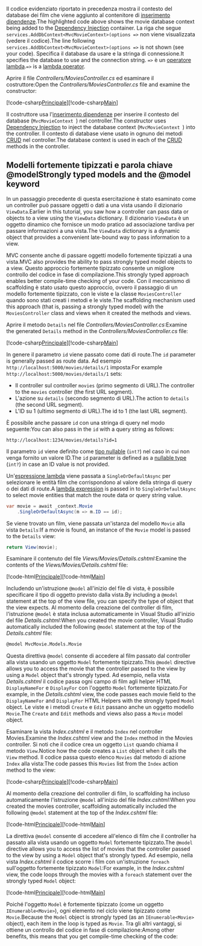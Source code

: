 <span data-ttu-id="41ca9-101">Il codice evidenziato riportato in precedenza mostra il contesto del database dei film che viene aggiunto al contenitore di [inserimento dipendenze](xref:fundamentals/dependency-injection).</span><span class="sxs-lookup"><span data-stu-id="41ca9-101">The highlighted code above shows the movie database context being added to the [Dependency Injection](xref:fundamentals/dependency-injection) container.</span></span> <span data-ttu-id="41ca9-102">La riga che segue `services.AddDbContext<MvcMovieContext>(options =>` non viene visualizzata (vedere il codice).</span><span class="sxs-lookup"><span data-stu-id="41ca9-102">The line following `services.AddDbContext<MvcMovieContext>(options =>` is not shown (see your code).</span></span> <span data-ttu-id="41ca9-103">Specifica il database da usare e la stringa di connessione.</span><span class="sxs-lookup"><span data-stu-id="41ca9-103">It specifies the database to use and the connection string.</span></span> <span data-ttu-id="41ca9-104">`=>` è un [operatore lambda](https://docs.microsoft.com/dotnet/articles/csharp/language-reference/operators/lambda-operator).</span><span class="sxs-lookup"><span data-stu-id="41ca9-104">`=>` is a [lambda operator](https://docs.microsoft.com/dotnet/articles/csharp/language-reference/operators/lambda-operator).</span></span>

<span data-ttu-id="41ca9-105">Aprire il file *Controllers/MoviesController.cs* ed esaminare il costruttore:</span><span class="sxs-lookup"><span data-stu-id="41ca9-105">Open the *Controllers/MoviesController.cs* file and examine the constructor:</span></span>

<!-- l.. Make copy of Movies controller because we comment out the initial index method and update it later  -->

<span data-ttu-id="41ca9-106">[!code-csharp[Principale](../../tutorials/first-mvc-app/start-mvc/sample/MvcMovie/Controllers/MC1.cs?name=snippet_1)]</span><span class="sxs-lookup"><span data-stu-id="41ca9-106">[!code-csharp[Main](../../tutorials/first-mvc-app/start-mvc/sample/MvcMovie/Controllers/MC1.cs?name=snippet_1)]</span></span> 

<span data-ttu-id="41ca9-107">Il costruttore usa l'[inserimento dipendenze](xref:fundamentals/dependency-injection) per inserire il contesto del database (`MvcMovieContext `) nel controller.</span><span class="sxs-lookup"><span data-stu-id="41ca9-107">The constructor uses [Dependency Injection](xref:fundamentals/dependency-injection) to inject the database context (`MvcMovieContext `) into the controller.</span></span> <span data-ttu-id="41ca9-108">Il contesto di database viene usato in ognuno dei metodi [CRUD](https://wikipedia.org/wiki/Create,_read,_update_and_delete) nel controller.</span><span class="sxs-lookup"><span data-stu-id="41ca9-108">The database context is used in each of the [CRUD](https://wikipedia.org/wiki/Create,_read,_update_and_delete) methods in the controller.</span></span>

<a name=strongly-typed-models-keyword-label></a>

## <a name="strongly-typed-models-and-the-model-keyword"></a><span data-ttu-id="41ca9-109">Modelli fortemente tipizzati e parola chiave @model</span><span class="sxs-lookup"><span data-stu-id="41ca9-109">Strongly typed models and the @model keyword</span></span>

<span data-ttu-id="41ca9-110">In un passaggio precedente di questa esercitazione è stato esaminato come un controller può passare oggetti o dati a una vista usando il dizionario `ViewData`.</span><span class="sxs-lookup"><span data-stu-id="41ca9-110">Earlier in this tutorial, you saw how a controller can pass data or objects to a view using the `ViewData` dictionary.</span></span> <span data-ttu-id="41ca9-111">Il dizionario `ViewData` è un oggetto dinamico che fornisce un modo pratico ad associazione tardiva per passare informazioni a una vista.</span><span class="sxs-lookup"><span data-stu-id="41ca9-111">The `ViewData` dictionary is a dynamic object that provides a convenient late-bound way to pass information to a view.</span></span>

<span data-ttu-id="41ca9-112">MVC consente anche di passare oggetti modello fortemente tipizzati a una vista.</span><span class="sxs-lookup"><span data-stu-id="41ca9-112">MVC also provides the ability to pass strongly typed model objects to a view.</span></span> <span data-ttu-id="41ca9-113">Questo approccio fortemente tipizzato consente un migliore controllo del codice in fase di compilazione.</span><span class="sxs-lookup"><span data-stu-id="41ca9-113">This strongly typed approach enables better compile-time checking of your code.</span></span> <span data-ttu-id="41ca9-114">Con il meccanismo di scaffolding è stato usato questo approccio, ovvero il passaggio di un modello fortemente tipizzato, con le viste e la classe `MoviesController` quando sono stati creati i metodi e le viste.</span><span class="sxs-lookup"><span data-stu-id="41ca9-114">The scaffolding mechanism used this approach (that is, passing a strongly typed model) with the `MoviesController` class and views when it created the methods and views.</span></span>

<span data-ttu-id="41ca9-115">Aprire il metodo `Details` nel file *Controllers/MoviesController.cs*:</span><span class="sxs-lookup"><span data-stu-id="41ca9-115">Examine the generated `Details` method in the *Controllers/MoviesController.cs* file:</span></span>

<span data-ttu-id="41ca9-116">[!code-csharp[Principale](../../tutorials/first-mvc-app/start-mvc/sample/MvcMovie/Controllers/MoviesController.cs?name=snippet_details)]</span><span class="sxs-lookup"><span data-stu-id="41ca9-116">[!code-csharp[Main](../../tutorials/first-mvc-app/start-mvc/sample/MvcMovie/Controllers/MoviesController.cs?name=snippet_details)]</span></span>

<span data-ttu-id="41ca9-117">In genere il parametro `id` viene passato come dati di route.</span><span class="sxs-lookup"><span data-stu-id="41ca9-117">The `id` parameter is generally passed as route data.</span></span> <span data-ttu-id="41ca9-118">Ad esempio `http://localhost:5000/movies/details/1` imposta:</span><span class="sxs-lookup"><span data-stu-id="41ca9-118">For example `http://localhost:5000/movies/details/1` sets:</span></span>

* <span data-ttu-id="41ca9-119">Il controller sul controller `movies` (primo segmento di URL).</span><span class="sxs-lookup"><span data-stu-id="41ca9-119">The controller to the `movies` controller (the first URL segment).</span></span>
* <span data-ttu-id="41ca9-120">L'azione su `details` (secondo segmento di URL).</span><span class="sxs-lookup"><span data-stu-id="41ca9-120">The action to `details` (the second URL segment).</span></span>
* <span data-ttu-id="41ca9-121">L'ID su 1 (ultimo segmento di URL).</span><span class="sxs-lookup"><span data-stu-id="41ca9-121">The id to 1 (the last URL segment).</span></span>

<span data-ttu-id="41ca9-122">È possibile anche passare `id` con una stringa di query nel modo seguente:</span><span class="sxs-lookup"><span data-stu-id="41ca9-122">You can also pass in the `id` with a query string as follows:</span></span>

`http://localhost:1234/movies/details?id=1`

<span data-ttu-id="41ca9-123">Il parametro `id` viene definito come [tipo nullable](https://docs.microsoft.com/dotnet/csharp/programming-guide/nullable-types/index) (`int?`) nel caso in cui non venga fornito un valore ID.</span><span class="sxs-lookup"><span data-stu-id="41ca9-123">The `id` parameter is defined as a [nullable type](https://docs.microsoft.com/dotnet/csharp/programming-guide/nullable-types/index) (`int?`) in case an ID value is not provided.</span></span>

<span data-ttu-id="41ca9-124">Un'[espressione lambda](https://docs.microsoft.com/dotnet/articles/csharp/programming-guide/statements-expressions-operators/lambda-expressions) viene passata a `SingleOrDefaultAsync` per selezionare le entità film che corrispondono al valore della stringa di query o dei dati di route.</span><span class="sxs-lookup"><span data-stu-id="41ca9-124">A [lambda expression](https://docs.microsoft.com/dotnet/articles/csharp/programming-guide/statements-expressions-operators/lambda-expressions) is passed in to `SingleOrDefaultAsync` to select movie entities that match the route data or query string value.</span></span>

```csharp
var movie = await _context.Movie
    .SingleOrDefaultAsync(m => m.ID == id);
```

<span data-ttu-id="41ca9-125">Se viene trovato un film, viene passata un'istanza del modello `Movie` alla vista `Details`:</span><span class="sxs-lookup"><span data-stu-id="41ca9-125">If a movie is found, an instance of the `Movie` model is passed to the `Details` view:</span></span>

```csharp
return View(movie);
   ```

<span data-ttu-id="41ca9-126">Esaminare il contenuto del file *Views/Movies/Details.cshtml*:</span><span class="sxs-lookup"><span data-stu-id="41ca9-126">Examine the contents of the *Views/Movies/Details.cshtml* file:</span></span>

<span data-ttu-id="41ca9-127">[!code-html[Principale](../../tutorials/first-mvc-app/start-mvc/sample/MvcMovie/Views/Movies/DetailsOriginal.cshtml)]</span><span class="sxs-lookup"><span data-stu-id="41ca9-127">[!code-html[Main](../../tutorials/first-mvc-app/start-mvc/sample/MvcMovie/Views/Movies/DetailsOriginal.cshtml)]</span></span>

<span data-ttu-id="41ca9-128">Includendo un'istruzione `@model` all'inizio del file di vista, è possibile specificare il tipo di oggetto previsto dalla vista.</span><span class="sxs-lookup"><span data-stu-id="41ca9-128">By including a `@model` statement at the top of the view file, you can specify the type of object that the view expects.</span></span> <span data-ttu-id="41ca9-129">Al momento della creazione del controller di film, l'istruzione `@model` è stata inclusa automaticamente in Visual Studio all'inizio del file *Details.cshtml*:</span><span class="sxs-lookup"><span data-stu-id="41ca9-129">When you created the movie controller, Visual Studio automatically included the following `@model` statement at the top of the *Details.cshtml* file:</span></span>

```HTML
@model MvcMovie.Models.Movie
   ```

<span data-ttu-id="41ca9-130">Questa direttiva `@model` consente di accedere al film passato dal controller alla vista usando un oggetto `Model` fortemente tipizzato.</span><span class="sxs-lookup"><span data-stu-id="41ca9-130">This `@model` directive allows you to access the movie that the controller passed to the view by using a `Model` object that's strongly typed.</span></span> <span data-ttu-id="41ca9-131">Ad esempio, nella vista *Details.cshtml* il codice passa ogni campo di film agli helper HTML `DisplayNameFor` e `DisplayFor` con l'oggetto `Model` fortemente tipizzato.</span><span class="sxs-lookup"><span data-stu-id="41ca9-131">For example, in the *Details.cshtml* view, the code passes each movie field to the `DisplayNameFor` and `DisplayFor` HTML Helpers with the strongly typed `Model` object.</span></span> <span data-ttu-id="41ca9-132">Le viste e i metodi `Create` e `Edit` passano anche un oggetto modello `Movie`.</span><span class="sxs-lookup"><span data-stu-id="41ca9-132">The `Create` and `Edit` methods and views also pass a `Movie` model object.</span></span>

<span data-ttu-id="41ca9-133">Esaminare la vista *Index.cshtml* e il metodo `Index` nel controller Movies.</span><span class="sxs-lookup"><span data-stu-id="41ca9-133">Examine the *Index.cshtml* view and the `Index` method in the Movies controller.</span></span> <span data-ttu-id="41ca9-134">Si noti che il codice crea un oggetto `List` quando chiama il metodo `View`.</span><span class="sxs-lookup"><span data-stu-id="41ca9-134">Notice how the code creates a `List` object when it calls the `View` method.</span></span> <span data-ttu-id="41ca9-135">Il codice passa questo elenco `Movies` dal metodo di azione `Index` alla vista:</span><span class="sxs-lookup"><span data-stu-id="41ca9-135">The code passes this `Movies` list from the `Index` action method to the view:</span></span>

<span data-ttu-id="41ca9-136">[!code-csharp[Principale](../../tutorials/first-mvc-app/start-mvc/sample/MvcMovie/Controllers/MC1.cs?name=snippet_index)]</span><span class="sxs-lookup"><span data-stu-id="41ca9-136">[!code-csharp[Main](../../tutorials/first-mvc-app/start-mvc/sample/MvcMovie/Controllers/MC1.cs?name=snippet_index)]</span></span>

<span data-ttu-id="41ca9-137">Al momento della creazione del controller di film, lo scaffolding ha incluso automaticamente l'istruzione `@model` all'inizio del file *Index.cshtml*:</span><span class="sxs-lookup"><span data-stu-id="41ca9-137">When you created the movies controller, scaffolding automatically included the following `@model` statement at the top of the *Index.cshtml* file:</span></span>

<!-- Copy Index.cshtml to IndexOriginal.cshtml -->

<span data-ttu-id="41ca9-138">[!code-html[Principale](../../tutorials/first-mvc-app/start-mvc/sample/MvcMovie/Views/Movies/IndexOriginal.cshtml?range=1)]</span><span class="sxs-lookup"><span data-stu-id="41ca9-138">[!code-html[Main](../../tutorials/first-mvc-app/start-mvc/sample/MvcMovie/Views/Movies/IndexOriginal.cshtml?range=1)]</span></span>

<span data-ttu-id="41ca9-139">La direttiva `@model` consente di accedere all'elenco di film che il controller ha passato alla vista usando un oggetto `Model` fortemente tipizzato.</span><span class="sxs-lookup"><span data-stu-id="41ca9-139">The `@model` directive allows you to access the list of movies that the controller passed to the view by using a `Model` object that's strongly typed.</span></span> <span data-ttu-id="41ca9-140">Ad esempio, nella vista *Index.cshtml* il codice scorre i film con un'istruzione `foreach` sull'oggetto fortemente tipizzato `Model`:</span><span class="sxs-lookup"><span data-stu-id="41ca9-140">For example, in the *Index.cshtml* view, the code loops through the movies with a `foreach` statement over the strongly typed `Model` object:</span></span>

<span data-ttu-id="41ca9-141">[!code-html[Principale](../../tutorials/first-mvc-app/start-mvc/sample/MvcMovie/Views/Movies/IndexOriginal.cshtml?highlight=1,31,34,37,40,43,46-48)]</span><span class="sxs-lookup"><span data-stu-id="41ca9-141">[!code-html[Main](../../tutorials/first-mvc-app/start-mvc/sample/MvcMovie/Views/Movies/IndexOriginal.cshtml?highlight=1,31,34,37,40,43,46-48)]</span></span>

<span data-ttu-id="41ca9-142">Poiché l'oggetto `Model` è fortemente tipizzato (come un oggetto `IEnumerable<Movie>`), ogni elemento nel ciclo viene tipizzato come `Movie`.</span><span class="sxs-lookup"><span data-stu-id="41ca9-142">Because the `Model` object is strongly typed (as an `IEnumerable<Movie>` object), each item in the loop is typed as `Movie`.</span></span> <span data-ttu-id="41ca9-143">Tra gli altri vantaggi, si ottiene un controllo del codice in fase di compilazione:</span><span class="sxs-lookup"><span data-stu-id="41ca9-143">Among other benefits, this means that you get compile-time checking of the code:</span></span>
